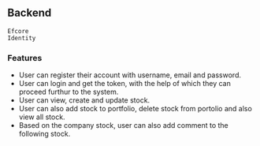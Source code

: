 ## Backend
    Efcore
    Identity 

### Features
- User can register their account with username, email and password.
- User can login and get the token, with the help of which they can proceed furthur to the system. 
- User can view, create and update stock.
- User can also add stock to portfolio, delete stock from portolio and also view all stock. 
- Based on the company stock, user can also add comment to the following stock.
